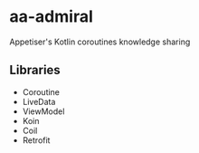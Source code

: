 # aa-admiral
Appetiser's Kotlin coroutines knowledge sharing

## Libraries
- Coroutine
- LiveData
- ViewModel
- Koin
- Coil
- Retrofit